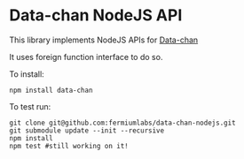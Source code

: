 # Data-chan NodeJS API

This library implements NodeJS APIs for [Data-chan](https://github.com/neroreflex/data-chan)

It uses foreign function interface to do so.

To install:

```shell
npm install data-chan
```

To test run:

```shell
git clone git@github.com:fermiumlabs/data-chan-nodejs.git
git submodule update --init --recursive
npm install
npm test #still working on it!
```
